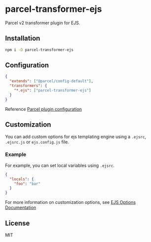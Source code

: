 # parcel-transformer-ejs

Parcel v2 transformer plugin for EJS.

## Installation

```sh
npm i -D parcel-transformer-ejs
```

## Configuration

```json
{
  "extends": ["@parcel/config-default"],
  "transformers": {
    "*.ejs": ["parcel-transformer-ejs"]
  }
}
```

Reference [Parcel plugin configuration](https://v2.parceljs.org/configuration/plugin-configuration/)

## Customization

You can add custom options for ejs templating engine using a `.ejsrc`, `.ejsrc.js` or `ejs.config.js` file.

### Example

For example, you can set local variables using `.ejsrc`.

```json
{
  "locals": {
    "foo": "bar"
  }
}
```

For more information on customization options, see [EJS Options Documentation](https://ejs.co/#docs)

## License

MIT
